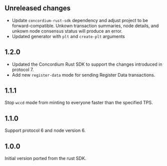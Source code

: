 ## Unreleased changes

- Update `concordium-rust-sdk` dependency and adjust project to be forward-compatible. Unkown transaction summaries, node details, and unkown node consensus status will produce an error.
- Updated generator with `plt` and `create-plt` arguments

## 1.2.0

- Updated the Concordium Rust SDK to support the changes introduced in protocol 7.
- Add new `register-data` mode for sending Register Data transactions.

## 1.1.1

Stop `wccd` mode from minting to everyone faster than the specified TPS.

## 1.1.0

Support protocol 6 and node version 6.

## 1.0.0

Initial version ported from the rust SDK.

